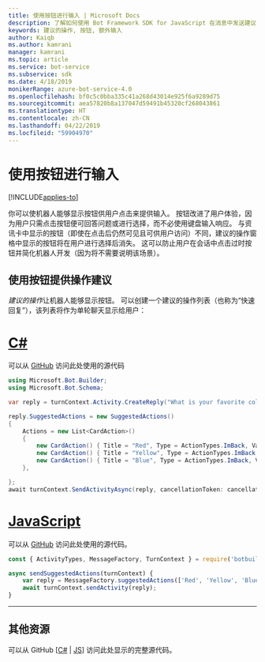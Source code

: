 ```yaml
---
title: 使用按钮进行输入 | Microsoft Docs
description: 了解如何使用 Bot Framework SDK for JavaScript 在消息中发送建议的操作。
keywords: 建议的操作, 按钮, 额外输入
author: Kaiqb
ms.author: kamrani
manager: kamrani
ms.topic: article
ms.service: bot-service
ms.subservice: sdk
ms.date: 4/18/2019
monikerRange: azure-bot-service-4.0
ms.openlocfilehash: bf0c5c0bba335c41a268d43014e925f6a9289d75
ms.sourcegitcommit: aea57820b8a137047d59491b45320cf268043861
ms.translationtype: HT
ms.contentlocale: zh-CN
ms.lasthandoff: 04/22/2019
ms.locfileid: "59904970"
---
```

# <a name="use-button-for-input"></a>使用按钮进行输入

[!INCLUDE[applies-to](../includes/applies-to.md)]

你可以使机器人能够显示按钮供用户点击来提供输入。 按钮改进了用户体验，因为用户只需点击按钮便可回答问题或进行选择，而不必使用键盘输入响应。 与资讯卡中显示的按钮（即使在点击后仍然可见且可供用户访问）不同，建议的操作窗格中显示的按钮将在用户进行选择后消失。 这可以防止用户在会话中点击过时按钮并简化机器人开发（因为将不需要说明该场景）。 

## <a name="suggest-action-using-button"></a>使用按钮提供操作建议

*建议的操作*让机器人能够显示按钮。 可以创建一个建议的操作列表（也称为“快速回复”），该列表将作为单轮聊天显示给用户： 

# <a name="ctabcsharp"></a>[C#](#tab/csharp)

可以从 [GitHub](https://aka.ms/SuggestedActionsCSharp) 访问此处使用的源代码

```csharp
using Microsoft.Bot.Builder;
using Microsoft.Bot.Schema;

var reply = turnContext.Activity.CreateReply("What is your favorite color?");

reply.SuggestedActions = new SuggestedActions()
{
    Actions = new List<CardAction>()
    {
        new CardAction() { Title = "Red", Type = ActionTypes.ImBack, Value = "Red" },
        new CardAction() { Title = "Yellow", Type = ActionTypes.ImBack, Value = "Yellow" },
        new CardAction() { Title = "Blue", Type = ActionTypes.ImBack, Value = "Blue" },
    },

};
await turnContext.SendActivityAsync(reply, cancellationToken: cancellationToken);
```

# <a name="javascripttabjavascript"></a>[JavaScript](#tab/javascript)
可以从 [GitHub](https://aka.ms/SuggestActionsJS) 访问此处使用的源代码。

```javascript
const { ActivityTypes, MessageFactory, TurnContext } = require('botbuilder');

async sendSuggestedActions(turnContext) {
    var reply = MessageFactory.suggestedActions(['Red', 'Yellow', 'Blue'], 'What is the best color?');
    await turnContext.sendActivity(reply);
}
```

---

## <a name="additional-resources"></a>其他资源

可以从 GitHub [[C#](https://aka.ms/SuggestedActionsCSharp) | [JS](https://aka.ms/SuggestActionsJS)] 访问此处显示的完整源代码。
